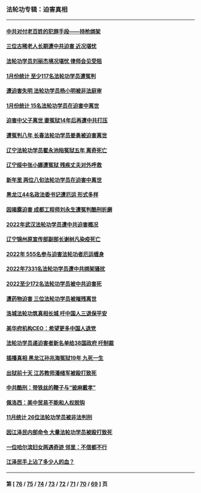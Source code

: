 ### 法轮功专辑：迫害真相
---
#### [中共对付老百姓的犯罪手段——持枪绑架](../../pages/nf4379/n13926448.md?02150430) 
#### [三位古稀老人长期遭中共迫害 近况堪忧](../../pages/nf4379/n13924554.md?02150430) 
#### [法轮功学员刘丽杰境况堪忧 律师会见受阻](../../pages/nf4379/n13924569.md?02150430) 
#### [1月份统计 至少117名法轮功学员遭冤判](../../pages/nf4379/n13924061.md?02150430) 
#### [遭迫害失明 法轮功学员杨小明被非法庭审](../../pages/nf4379/n13920152.md?02150430) 
#### [1月份统计 15名法轮功学员在迫害中离世](../../pages/nf4379/n13922556.md?02150430) 
#### [迫害中父子离世 妻冤狱14年后再遭中共打压](../../pages/nf4379/n13920995.md?02150430) 
#### [遭冤判八年 长春法轮功学员姜勇被迫害离世](../../pages/nf4379/n13919478.md?02150430) 
#### [辽宁法轮功学员翟永池陷冤狱五年 离奇死亡](../../pages/nf4379/n13916049.md?02150430) 
#### [辽宁绥中张小娜遭冤狱 残疾丈夫对外呼救](../../pages/nf4379/n13915683.md?02150430) 
#### [新年里 两位八旬法轮功学员在迫害中离世](../../pages/nf4379/n13915319.md?02150430) 
#### [黑龙江44名政法委书记遭厄运 形式多样](../../pages/nf4379/n13909467.md?02150430) 
#### [因揭露迫害 成都工程师刘永生遭冤判酷刑折磨](../../pages/nf4379/n13907678.md?02150430) 
#### [2022年武汉法轮功学员遭中共迫害概况](../../pages/nf4379/n13906471.md?02150430) 
#### [辽宁锦州原宣传部副部长谢树凡染疫死亡](../../pages/nf4379/n13904044.md?02150430) 
#### [2022年 555名参与迫害法轮功者厄运缠身](../../pages/nf4379/n13903134.md?02150430) 
#### [2022年7331名法轮功学员遭中共绑架骚扰](../../pages/nf4379/n13901725.md?02150430) 
#### [2022至少172名法轮功学员被中共迫害死](../../pages/nf4379/n13900831.md?02150430) 
#### [遭药物迫害 三位法轮功学员被摧残离世](../../pages/nf4379/n13893822.md?02150430) 
#### [洛城法轮功筑真相长城 吁中国人三退保平安](../../pages/nf4379/n13892471.md?02150430) 
#### [美华府机构CEO：希望更多中国人退党](../../pages/nf4379/n13890897.md?02150430) 
#### [法轮功学员递迫害者新名单给38国政府 吁制裁](../../pages/nf4379/n13891149.md?02150430) 
#### [插播真相 黑龙江孙兆海冤狱19年 九死一生](../../pages/nf4379/n13889193.md?02150430) 
#### [出狱前十天 江苏教师潘绪军被殴打致死](../../pages/nf4379/n13888230.md?02150430) 
#### [中共酷刑：带铁丝的鞭子与“披麻戴孝”](../../pages/nf4379/n13887863.md?02150430) 
#### [佩洛西：美中贸易不能和人权脱钩](../../pages/nf4379/n13884884.md?02150430) 
#### [11月统计 26位法轮功学员被非法判刑](../../pages/nf4379/n13884724.md?02150430) 
#### [因江泽民内部命令 大量法轮功学员被殴打致死](../../pages/nf4379/n13877409.md?02150430) 
#### [一位哈尔滨妇女两遇奇迹 邻里：不信都不行](../../pages/nf4379/n13878017.md?02150430) 
#### [江泽民手上沾了多少人的血？](../../pages/nf4379/n13880318.md?02150430) 

---
#### 第 [ [76](./76.md?02150430) / [75](./75.md?02150430) / [74](./74.md?02150430) / [73](./73.md?02150430) / [72](./72.md?02150430) / [71](./71.md?02150430) / [70](./70.md?02150430) / [69](./69.md?02150430) ] 页
